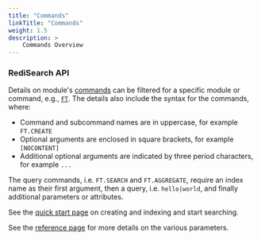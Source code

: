 ```yaml
---
title: "Commands"
linkTitle: "Commands"
weight: 1.5
description: >
    Commands Overview
---
```


### RediSearch API

Details on module's [commands](/commands/?group=redisearch) can be filtered for a specific module or command, e.g., [`FT`](/commands/?name=ft.).
The details also include the syntax for the commands, where:

*   Command and subcommand names are in uppercase, for example `FT.CREATE`
*   Optional arguments are enclosed in square brackets, for example `[NOCONTENT]`
*   Additional optional arguments are indicated by three period characters, for example `...`

The query commands, i.e. `FT.SEARCH` and `FT.AGGREGATE`, require an index name as their first argument, then a query, i.e. `hello|world`, and finally additional parameters or attributes.

See the [quick start page](#/redisearch/Quick_Start) on creating and indexing and start searching.

See the [reference page](#/redisearch/reference) for more details on the various parameters.